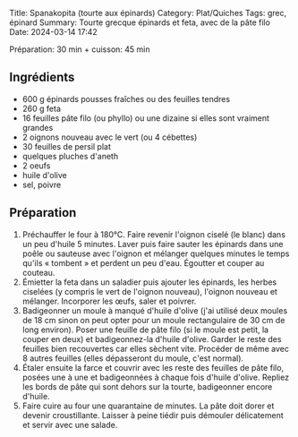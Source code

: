 Title: Spanakopita (tourte aux épinards)
Category: Plat/Quiches
Tags: grec, épinard
Summary: Tourte grecque épinards et feta, avec de la pâte filo
Date: 2024-03-14 17:42

Préparation: 30 min + cuisson: 45 min

## Ingrédients

- 600 g épinards pousses fraîches ou des feuilles tendres
- 260 g feta
- 16 feuilles pâte filo (ou phyllo) ou une dizaine si elles sont vraiment grandes
- 2 oignons nouveau avec le vert (ou 4 cébettes)
- 30 feuilles de persil plat
- quelques pluches d'aneth
- 2 oeufs
- huile d'olive
- sel, poivre

## Préparation
1. Préchauffer le four à 180°C. Faire revenir l'oignon ciselé (le blanc) dans un peu d'huile 5 minutes. Laver puis faire sauter les épinards dans une poêle ou sauteuse avec l'oignon et mélanger quelques minutes le temps qu'ils « tombent » et perdent un peu d'eau. Égoutter et couper au couteau. 
2. Émietter la feta dans un saladier puis ajouter les épinards, les herbes ciselées (y compris le vert de l'oignon nouveau), l'oignon nouveau et mélanger. Incorporer les œufs, saler et poivrer.
3. Badigeonner un moule à manqué d'huile d'olive (j'ai utilisé deux moules de 18 cm sinon on peut opter pour un moule rectangulaire de 30 cm de long environ). Poser une feuille de pâte filo (si le moule est petit, la couper en deux) et badigeonnez-la d'huile d'olive. Garder le reste des feuilles bien recouvertes car elles sèchent vite. Procéder de même avec 8 autres feuilles (elles dépasseront du moule, c'est normal).
4. Étaler ensuite la farce et couvrir avec les reste des feuilles de pâte filo, posées une à une et badigeonnées à chaque fois d'huile d'olive. Repliez les bords de pâte qui sont dehors sur la tourte, badigeonner encore d'huile.
5. Faire cuire au four une quarantaine de minutes. La pâte doit dorer et devenir croustillante. Laisser à peine tiédir puis démouler délicatement et servir avec une salade.